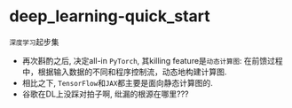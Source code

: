 # deep_learning-quick_start
`深度学习`起步集

- 再次斟酌之后, 决定all-in `PyTorch`, 其killing feature是`动态计算图`: 在前馈过程中，根据输入数据的不同和程序控制流，动态地构建计算图.
- 相比之下, `TensorFlow`和`JAX`都主要是面向静态计算图的.
- 谷歌在DL上没踩对拍子啊, 纰漏的根源在哪里???
